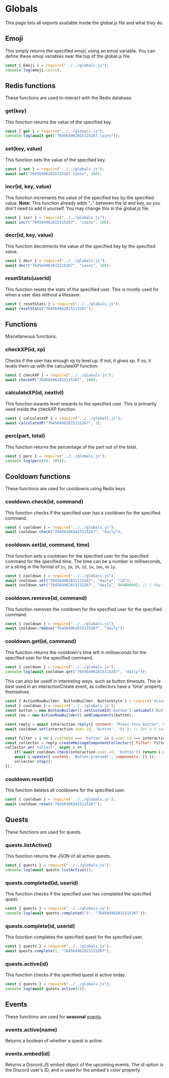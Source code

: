 # Globals

This page lists all exports available inside the global.js file and what they do.

## Emoji

This simply returns the specified emoji, using an emoji variable. You can define these emoji variables near the top of the global.js file.

```js
const { Emoji } = require("../../globals.js");
console.log(emoji.coins);
```

## Redis functions

These functions are used to interact with the Redis database.

### get(key)

This function returns the value of the specified key.

```js
const { get } = require("../../globals.js");
console.log(await get("764564962815115267_coins"));
```

### set(key, value)

This function sets the value of the specified key.

```js
const { set } = require("../../globals.js");
await set("764564962815115267_coins", 100);
```

### incr(id, key, value)

This function increments the value of the specified key by the specified value.
**Note:** This function already adds "\_" between the id and key, so you don't need to add it yourself. You may change this in the global.js file.

```js
const { incr } = require("../../globals.js");
await incr("764564962815115267", "coins", 100);
```

### decr(id, key, value)

This function decrements the value of the specified key by the specified value.

```js
const { decr } = require("../../globals.js");
await decr("764564962815115267", "coins", 100);
```

### resetStats(userId)

This function resets the stats of the specified user. This is mostly used for when a user dies without a lifesaver.

```js
const { resetStats } = require("../../globals.js");
await resetStats("764564962815115267");
```

## Functions

Miscellaneous functions.

### checkXP(id, xp)

Checks if the user has enough xp to level up. If not, it gives xp. If so, it levels them up with the calculateXP function.

```js
const { checkXP } = require("../../globals.js");
await checkXP("764564962815115267", 100);
```

### calculateXP(id, nextlvl)

This function awards level rewards to the specified user. This is primarily used inside the checkXP function.

```js
const { calculateXP } = require("../../globals.js");
await calculateXP("764564962815115267", 2);
```

### perc(part, total)

This function returns the percentage of the part out of the total.

```js
const { perc } = require("../../globals.js");
console.log(perc(50, 100));
```

## Cooldown functions

These functions are used for cooldowns using Redis keys.

### cooldown.check(id, command)

This function checks if the specified user has a cooldown for the specified command.

```js
const { cooldown } = require("../../globals.js");
await cooldown.check("764564962815115267", "daily");
```

### cooldown.set(id, command, time)

This function sets a cooldown for the specified user for the specified command for the specified time. The time can be a number in milliseconds, or a string in the format of `1s`, `1m`, `1h`, `1d`, `1w`, `1mo`, or `1y`.

```js
const { cooldown } = require("../../globals.js");
await cooldown.set("764564962815115267", "daily", "1d");
await cooldown.set("764564962815115267", "daily", 86400000); // 1 day in milliseconds
```

### cooldown.remove(id, command)

This function removes the cooldown for the specified user for the specified command.

```js
const { cooldown } = require("../../globals.js");
await cooldown.remove("764564962815115267", "daily");
```

### cooldown.get(id, command)

This function returns the cooldown's time left in milliseconds for the specified user for the specified command.

```js
const { cooldown } = require("../../globals.js");
console.log(await cooldown.get("764564962815115267", "daily"));
```

This can also be usedf in interesting ways, such as button timeouts.
This is best used in an interactionCreate event, as collectors have a 'time' property themselves.

```js
const { ActionRowBuilder, ButtonBuilder, ButtonStyle } = require('discord.js');
const { cooldown } = require('../../globals.js');
const button = new ButtonBuilder().setCustomId('button').setLabel('Button').setStyle(ButtonStyle.Primary);
const row = new ActionRowBuilder().addComponents(button);

const reply = await interaction.reply({ content: "Press this button", components: [row] });
await cooldown.set(interaction.user.id, 'button', '5s'); // Set a 5 second cooldown for how long the button can be pressed

const filter = i => i.customId === 'button' && i.user.id === interaction.user.id;
const collector = reply.createMessageComponentCollector({ filter: filter });
collector.on('collect', async i => {
    if(!await cooldown.check(interaction.user.id, 'button')) return i.update({ content: 'This button has expired!', components: [] });
    await i.update({ content: 'Button pressed!', components: [] });
    collector.stop();
});
```

### cooldown.reset(id)
This function deletes all cooldowns for the specified user.
```js
const { cooldown } = require('../../globals.js');
await cooldown.reset('764564962815115267');
```

## Quests

These functions are used for quests.

### quests.listActive()

This function returns the JSON of all active quests.

```js
const { quests } = require("../../globals.js");
console.log(await quests.listActive());
```

### quests.completed(id, userid)

This function checks if the specified user has completed the specified quest.

```js
const { quests } = require("../../globals.js");
console.log(await quests.completed("1", "764564962815115267"));
```

### quests.complete(id, userid)

This function completes the specified quest for the specified user.

```js
const { quests } = require("../../globals.js");
await quests.complete(1, "764564962815115267");
```

### quests.active(id)

This function checks if the specified quest is active today.

```js
const { quests } = require("../../globals.js");
console.log(await quests.active(1));
```

## Events

These functions are used for **seasonal** [events](/misc/events).

### events.active(name)
Returns a boolean of whether a quest is active.

### events.embed(id)
Returns a Discord.JS embed object of the upcoming events. The id option is the Discord user's ID, and is used for the embed's color property.
